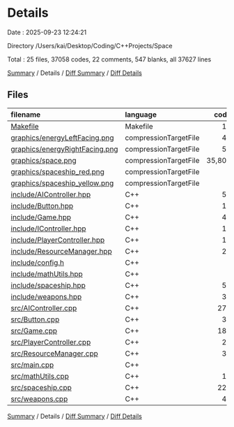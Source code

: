 # Details

Date : 2025-09-23 12:24:21

Directory /Users/kai/Desktop/Coding/C++Projects/Space

Total : 25 files,  37058 codes, 22 comments, 547 blanks, all 37627 lines

[Summary](results.md) / Details / [Diff Summary](diff.md) / [Diff Details](diff-details.md)

## Files
| filename | language | code | comment | blank | total |
| :--- | :--- | ---: | ---: | ---: | ---: |
| [Makefile](/Makefile) | Makefile | 19 | 7 | 10 | 36 |
| [graphics/energyLeftFacing.png](/graphics/energyLeftFacing.png) | compressionTargetFile | 45 | 0 | 0 | 45 |
| [graphics/energyRightFacing.png](/graphics/energyRightFacing.png) | compressionTargetFile | 56 | 0 | 0 | 56 |
| [graphics/space.png](/graphics/space.png) | compressionTargetFile | 35,800 | 0 | 242 | 36,042 |
| [graphics/spaceship_red.png](/graphics/spaceship_red.png) | compressionTargetFile | 7 | 0 | 0 | 7 |
| [graphics/spaceship_yellow.png](/graphics/spaceship_yellow.png) | compressionTargetFile | 4 | 0 | 0 | 4 |
| [include/AIController.hpp](/include/AIController.hpp) | C++ | 50 | 0 | 18 | 68 |
| [include/Button.hpp](/include/Button.hpp) | C++ | 18 | 0 | 5 | 23 |
| [include/Game.hpp](/include/Game.hpp) | C++ | 49 | 0 | 13 | 62 |
| [include/IController.hpp](/include/IController.hpp) | C++ | 14 | 0 | 3 | 17 |
| [include/PlayerController.hpp](/include/PlayerController.hpp) | C++ | 17 | 0 | 6 | 23 |
| [include/ResourceManager.hpp](/include/ResourceManager.hpp) | C++ | 20 | 2 | 8 | 30 |
| [include/config.h](/include/config.h) | C++ | 7 | 0 | 2 | 9 |
| [include/mathUtils.hpp](/include/mathUtils.hpp) | C++ | 6 | 0 | 1 | 7 |
| [include/spaceship.hpp](/include/spaceship.hpp) | C++ | 57 | 0 | 7 | 64 |
| [include/weapons.hpp](/include/weapons.hpp) | C++ | 35 | 0 | 10 | 45 |
| [src/AIController.cpp](/src/AIController.cpp) | C++ | 274 | 3 | 81 | 358 |
| [src/Button.cpp](/src/Button.cpp) | C++ | 37 | 0 | 10 | 47 |
| [src/Game.cpp](/src/Game.cpp) | C++ | 189 | 4 | 45 | 238 |
| [src/PlayerController.cpp](/src/PlayerController.cpp) | C++ | 25 | 0 | 10 | 35 |
| [src/ResourceManager.cpp](/src/ResourceManager.cpp) | C++ | 37 | 0 | 12 | 49 |
| [src/main.cpp](/src/main.cpp) | C++ | 6 | 0 | 1 | 7 |
| [src/mathUtils.cpp](/src/mathUtils.cpp) | C++ | 14 | 0 | 5 | 19 |
| [src/spaceship.cpp](/src/spaceship.cpp) | C++ | 224 | 4 | 42 | 270 |
| [src/weapons.cpp](/src/weapons.cpp) | C++ | 48 | 2 | 16 | 66 |

[Summary](results.md) / Details / [Diff Summary](diff.md) / [Diff Details](diff-details.md)